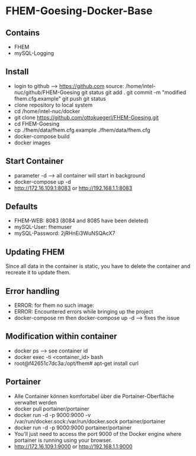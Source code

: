 # FHEM-Goesing-Docker-Base

## Contains

- FHEM
- mySQL-Logging

## Install

- login to github --> https://github.com
  source: /home/intel-nuc/github/FHEM-Goesing
  git status
  git add .
  git commit -m "modified fhem.cfg.example"
  git push
  git status
- clone repository to local system
- cd /home/intel-nuc/docker
- git clone https://github.com/ottokuegerl/FHEM-Goesing.git
- cd FHEM-Goesing
- cp ./fhem/data/fhem.cfg.example ./fhem/data/fhem.cfg
- docker-compose build
- docker images

## Start Container

- parameter -d --> all container will start in background
- docker-compose up -d
- http://172.16.109.1:8083 or http://192.168.1.1:8083

## Defaults

- FHEM-WEB: 8083 (8084 and 8085 have been deleted)
- mySQL-User: fhemuser
- mySQL-Password: 2jRHnEi3WuNSQAcX7

## Updating FHEM

Since all data in the container is static, you have to delete the container and recreate it to update fhem.

## Error handling
- ERROR: for fhem no such image:
- ERROR: Encountered errors while bringing up the project
- docker-compose rm then docker-compose up -d --> fixes the issue

## Modification within container
- docker ps --> see container id
- docker exec -ti <container_id> bash
- root@f42651c7dc3a:/opt/fhem# apt-get install curl

## Portainer
- Alle Container können komfortabel über die Portainer-Oberfläche verwaltet werden
- docker pull portainer/portainer
- docker run -d -p 9000:9000 -v /var/run/docker.sock:/var/run/docker.sock portainer/portainer
- docker run -d -p 9000:9000 portainer/portainer
- You'll just need to access the port 9000 of the Docker engine where portainer is running using your browser. 
- http://172.16.109.1:9000 or http://192.168.1.1:9000

